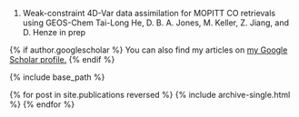 1. Weak-constraint 4D-Var data assimilation for MOPITT CO retrievals using GEOS-Chem
Tai-Long He, D. B. A. Jones, M. Keller, Z. Jiang, and D. Henze
in prep

{% if author.googlescholar %}
  You can also find my articles on <u><a href="{{author.googlescholar}}">my Google Scholar profile</a>.</u>
{% endif %}

{% include base_path %}

{% for post in site.publications reversed %}
  {% include archive-single.html %}
{% endfor %}
